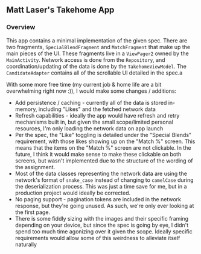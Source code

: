 ## Matt Laser's Takehome App

### Overview
This app contains a minimal implementation of the given spec. There are two fragments, `SpecialBlendFragment` and `MatchFragment` that make up the main pieces of the UI. These fragments live in a `ViewPager2` owned by the `MainActivity`. Network access is done from the `Repository`, and coordination/updating of the data is done by the `TakehomeViewModel`. The `CandidateAdapter` contains all of the scrollable UI detailed in the spec.a

With some more free time (my current job & home life are a bit overwhelming right now :)), I would make some changes / additions:

- Add persistence / caching - currently all of the data is stored in-memory, including "Likes" and the fetched network data
- Refresh capabilities - ideally the app would have refresh and retry mechanisms built in, but given the small scope/limited personal resources, I'm only loading the network data on app launch
- Per the spec, the "Like" toggling is detailed under the "Special Blends" requirement, with those likes showing up on the "Match %" screen. This means that the items on the "Match %" screen are not clickable. In the future, I think it would make sense to make these clickable on both screens, but wasn't implemented due to the structure of the wording of the assignment.
- Most of the data classes representing the network data are using the network's format of `snake_case` instead of changing to `camelCase` during the deserialization process. This was just a time save for me, but in a production project would ideally be corrected.
- No paging support - pagination tokens are included in the network response, but they're going unused. As such, we're only ever looking at the first page.
- There is some fiddly sizing with the images and their specific framing depending on your device, but since the spec is going by eye, I didn't spend too much time agonizing over it given the scope. Ideally specific requirements would allow some of this weirdness to alleviate itself naturally
